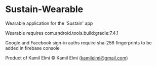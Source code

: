 # Sustain-Wearable
Wearable application for the 'Sustain' app

Wearable requires com.android.tools.build:gradle:7.4.1 

Google and Facebook sign-in auths require sha-256 fingerprints to be added in firebase console

Product of Kamil Elmi © Kamil Elmi (kamilelmi@gmail.com)
